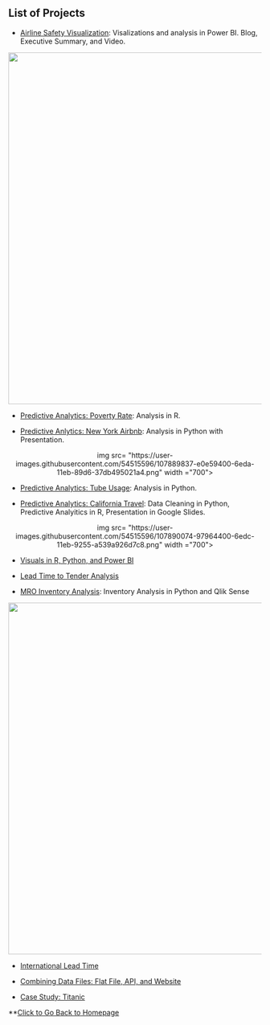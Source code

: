 ## List of Projects
- [Airline Safety Visualization](https://nestingen.github.io/Airline-Safety-Visualization-Project/): Visalizations and analysis in Power BI. Blog, Executive Summary, and Video. 
<p align="center"> 
  <img src= "https://user-images.githubusercontent.com/54515596/107889595-6700db00-6ed9-11eb-890f-9b394bf26119.png" width ="700">
</p>

- [Predictive Analytics: Poverty Rate](https://nestingen.github.io/Predictive-Analytics-Poverty-Rate/): Analysis in R.

- [Predictive Anlytics: New York Airbnb](https://nestingen.github.io/Predictive-Analytics-New-York-Airbnb/): Analysis in Python with Presentation. 
<p align="center"> 
  img src= "https://user-images.githubusercontent.com/54515596/107889837-e0e59400-6eda-11eb-89d6-37db495021a4.png" width ="700">
</p>

- [Predictive Analytics: Tube Usage](https://nestingen.github.io/Predictive-Analytics-Tube-Usage/): Analysis in Python. 

- [Predictive Analytics: California Travel](https://nestingen.github.io/Predictive-Analytics-California-Travel/): Data Cleaning in Python, Predictive Analyitics in R, Presentation in Google Slides. 
<p align="center"> 
  img src= "https://user-images.githubusercontent.com/54515596/107890074-97964400-6edc-11eb-9255-a539a926d7c8.png" width ="700">
</p>

- [Visuals in R, Python, and Power BI](https://nestingen.github.io/Visuals-in-R-Python-and-PowerBI/)

- [Lead Time to Tender Analysis](https://nestingen.github.io/DSC-680-Lead-Time-to-Tender/)

- [MRO Inventory Analysis](https://nestingen.github.io/MRO-Inventory/): Inventory Analysis in Python and Qlik Sense
<p align="center"> 
  <img src="https://user-images.githubusercontent.com/54515596/106980925-b2bbc380-6726-11eb-90e7-b3229ef540e8.png" width="700">
</p>

- [International Lead Time](https://nestingen.github.io/International-Lead-Time/)

- [Combining Data Files: Flat File, API, and Website](https://nestingen.github.io/Combining-Data-Flat-File-API-and-Website/)

- [Case Study: Titanic](https://nestingen.github.io/Case-Study-Titanic/) 

**[Click to Go Back to Homepage](https://nestingen.github.io/)
